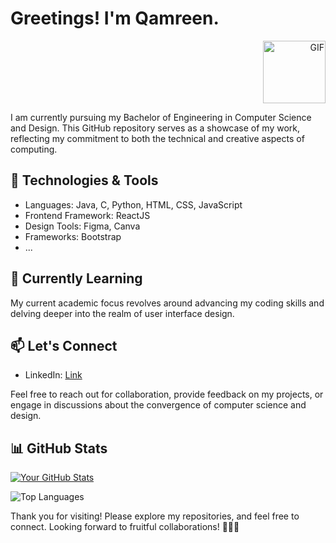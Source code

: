 # Greetings! I'm Qamreen.

<div align="right">
  <img src="[URL-to-your-GIF](https://i.pinimg.com/originals/8c/19/8b/8c198b4daf10ee93a868183f9051dc47.gif)" alt="GIF" width="100" height="100">
</div>

I am currently pursuing my Bachelor of Engineering in Computer Science and Design. This GitHub repository serves as a showcase of my work, reflecting my commitment to both the technical and creative aspects of computing.

## 🔧 Technologies & Tools

- Languages: Java, C, Python, HTML, CSS, JavaScript
- Frontend Framework: ReactJS
- Design Tools: Figma, Canva
- Frameworks: Bootstrap
- ...

## 🌱 Currently Learning

My current academic focus revolves around advancing my coding skills and delving deeper into the realm of user interface design.

## 📫 Let's Connect

- LinkedIn: [Link](https://www.linkedin.com/in/qamreen-2481b4239/)

Feel free to reach out for collaboration, provide feedback on my projects, or engage in discussions about the convergence of computer science and design.

## 📊 GitHub Stats

[![Your GitHub Stats](https://github-readme-stats.vercel.app/api?username=Qamreen22&show_icons=true&count_private=true)](https://github.com/anuraghazra/github-readme-stats)

![Top Languages](https://github-readme-stats.vercel.app/api/top-langs/?username=Qamreen22&layout=compact)

Thank you for visiting! Please explore my repositories, and feel free to connect. Looking forward to fruitful collaborations! 👩‍💻✨


<!--
**Qamreen22/Qamreen22** is a ✨ _special_ ✨ repository because its `README.md` (this file) appears on your GitHub profile.

Here are some ideas to get you started:

- 🔭 I’m currently working on ...
- 🌱 I’m currently learning ...
- 👯 I’m looking to collaborate on ...
- 🤔 I’m looking for help with ...
- 💬 Ask me about ...
- 📫 How to reach me: ...
- 😄 Pronouns: ...
- ⚡ Fun fact: ...
-->
